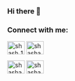 ### Hi there 👋

<h3 align="left">Connect with me:</h3>
<p align="left">
<a href="https://www.codechef.com/users/shash_137" target="blank"><img align="center" src="https://cdn.jsdelivr.net/npm/simple-icons@3.1.0/icons/codechef.svg" alt="shash_137" height="30" width="40" /></a>
 <a href="https://codeforces.com/profile/shashank137" target="blank"><img align="center" src="https://cdn.jsdelivr.net/npm/simple-icons@3.0.1/icons/codeforces.svg" alt="shashank137" height="30" width="40" /></a>


<a href="https://www.leetcode.com/shash137" target="blank"><img align="center" src="https://raw.githubusercontent.com/rahuldkjain/github-profile-readme-generator/master/src/images/icons/Social/leet-code.svg" alt="shashank137" height="30" width="40" /></a>
 <a href="https://www.linkedin.com/in/shashank137/" target="blank"><img align="center" src="https://raw.githubusercontent.com/rahuldkjain/github-profile-readme-generator/master/src/images/icons/Social/linked-in-alt.svg" alt="shashank137" height="30" width="40" /></a>
</p>

<!--
**shash137/shash137** is a ✨ _special_ ✨ repository because its `README.md` (this file) appears on your GitHub profile.

Here are some ideas to get you started:

- 🔭 I’m currently working on ...
- 🌱 I’m currently learning ...
- 👯 I’m looking to collaborate on ...
- 🤔 I’m looking for help with ...
- 💬 Ask me about ...
- 📫 How to reach me: ...
- 😄 Pronouns: ...
- ⚡ Fun fact: ...
-->
